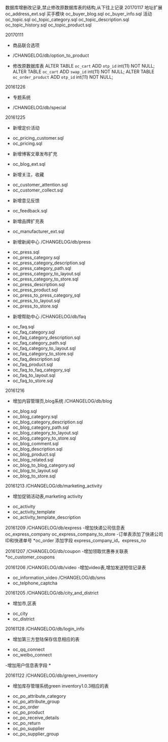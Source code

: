 数据库增删改记录,禁止修改原数据库表的结构,从下往上记录
20170117
地址扩展
oc_address_ext.sql
买手模块
oc_buyer_blog.sql
oc_buyer_info.sql
活动
oc_topic.sql
oc_topic_category.sql
oc_topic_description.sql
oc_topic_history.sql
oc_topic_product.sql

20170111
- 商品联合选项
* /CHANGELOG/db/option_to_product

- 修改原数据库表
ALTER TABLE `oc_cart` ADD `otp_id` int(11) NOT NULL;
ALTER TABLE `oc_cart` ADD `swap_id` int(11) NOT NULL;
ALTER TABLE `oc_order_product` ADD `otp_id` int(11) NOT NULL;

20161226
- 专题系统
* /CHANGELOG/db/special

20161225
- 新增定价活动
* oc_pricing_customer.sql
* oc_pricing.sql

- 新增博客文章发布扩充
* oc_blog_ext.sql

- 新增关注，收藏
* oc_customer_attention.sql
* oc_customer_collect.sql

- 新增意见反馈
* oc_feedback.sql

- 新增品牌扩充表
* oc_manufacturer_ext.sql 

- 新增新闻中心
/CHANGELOG/db/press
* oc_press.sql
* oc_press_category.sql
* oc_press_category_description.sql
* oc_press_category_path.sql
* oc_press_category_to_layout.sql
* oc_press_category_to_store.sql
* oc_press_description.sql
* oc_press_product.sql
* oc_press_to_press_category_sql
* oc_press_to_layout.sql
* oc_press_to_store.sql
- 新增帮助中心
/CHANGELOG/db/faq
* oc_faq.sql
* oc_faq_category.sql
* oc_faq_category_description.sql
* oc_faq_category_path.sql
* oc_faq_category_to_layout.sql
* oc_faq_category_to_store.sql
* oc_faq_description.sql
* oc_faq_product.sql
* oc_faq_to_faq_category_sql
* oc_faq_to_layout.sql
* oc_faq_to_store.sql

20161216
- 增加内容管理页,blog系统
/CHANGELOG/db/blog
* oc_blog.sql
* oc_blog_category.sql
* oc_blog_category_description.sql
* oc_blog_category_path.sql
* oc_blog_category_to_layout.sql
* oc_blog_category_to_store.sql
* oc_blog_comment.sql
* oc_blog_description.sql
* oc_blog_product.sql
* oc_blog_related.sql
* oc_blog_to_blog_category.sql
* oc_blog_to_layout.sql
* oc_blog_to_store.sql

20161213
/CHANGELOG/db/marketing_activity
- 增加促销活动表,marketing activity
* oc_activity
* oc_activity_template
* oc_activity_template_description

20161209
/CHANGELOG/db/express
-增加快递公司信息表
oc_express_company
oc_express_company_to_store
-订单表添加了快递公司ID和快递单号
*oc_order 添加字段 express_company_id，express_no

20161207
/CHANGELOG/db/coupon
-增加领取优惠券关联表
*oc_customer_coupons

20161206
/CHANGELOG/db/video
-增加video表,增加发送短信记录表
* oc_information_video
/CHANGELOG/db/sms
* oc_telphone_captcha

20161205
/CHANGELOG/db/city_and_district
- 增加市,区表
* oc_city
* oc_district

20161128
/CHANGELOG/db/login_info
- 增加第三方登陆保存信息相应的表
* oc_qq_connect
* oc_weibo_connect

-增加用户信息表字段
*

20161122
/CHANGELOG/db/green_inventory
- 增加库存管理系统green inventory1.0.3相应的表
* oc_po_attribute_category
* oc_po_attribute_group
* oc_po_order
* oc_po_product
* oc_po_receive_details
* oc_po_return
* oc_po_supplier
* oc_po_supplier_group